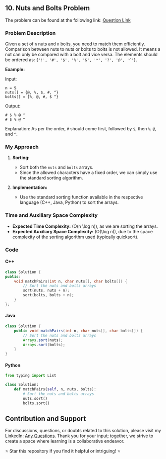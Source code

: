 ## 10. Nuts and Bolts Problem

The problem can be found at the following link: [Question Link](https://www.geeksforgeeks.org/problems/nuts-and-bolts-problem0431/1)

### Problem Description

Given a set of `n` nuts and `n` bolts, you need to match them efficiently. Comparison between nuts to nuts or bolts to bolts is not allowed. It means a nut can only be compared with a bolt and vice versa. The elements should be ordered as: `{'!', '#', '$', '%', '&', '*', '?', '@', '^'}`.

**Example:**

Input:
```
n = 5
nuts[] = {@, %, $, #, ^}
bolts[] = {%, @, #, $ ^}
```
Output:
```
# $ % @ ^
# $ % @ ^
```
Explanation:
As per the order, `#` should come first, followed by `$`, then `%`, `@`, and `^`.

### My Approach

1. **Sorting:**
   - Sort both the `nuts` and `bolts` arrays.
   - Since the allowed characters have a fixed order, we can simply use the standard sorting algorithm.

2. **Implementation:**
   - Use the standard sorting function available in the respective language (C++, Java, Python) to sort the arrays.

### Time and Auxiliary Space Complexity

- **Expected Time Complexity:** \(O(n \log n)\), as we are sorting the arrays.
- **Expected Auxiliary Space Complexity:** \(O(\log n)\), due to the space complexity of the sorting algorithm used (typically quicksort).

### Code

#### C++

```cpp
class Solution {
public:
    void matchPairs(int n, char nuts[], char bolts[]) {
        // Sort the nuts and bolts arrays
        sort(nuts, nuts + n);
        sort(bolts, bolts + n);
    }
};
```

#### Java

```java
class Solution {
    public void matchPairs(int n, char nuts[], char bolts[]) {
        // Sort the nuts and bolts arrays
        Arrays.sort(nuts);
        Arrays.sort(bolts);
    }
}
```

#### Python

```python
from typing import List

class Solution:
    def matchPairs(self, n, nuts, bolts):
        # Sort the nuts and bolts arrays
        nuts.sort()
        bolts.sort()
```

## Contribution and Support

For discussions, questions, or doubts related to this solution, please visit my LinkedIn: [Any Questions](https://www.linkedin.com/in/het-patel-8b110525a/). Thank you for your input; together, we strive to create a space where learning is a collaborative endeavor.

⭐ Star this repository if you find it helpful or intriguing! ⭐
